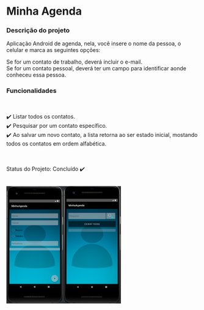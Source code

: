 
<h1>Minha Agenda</h1>

<h3>Descrição do projeto</h3>

Aplicação Android de agenda, nela, você insere o nome da pessoa, o celular e marca as seguintes opções: <br>

Se for um contato de trabalho, deverá incluir o e-mail.<br>
Se for um contato pessoal, deverá ter um campo para identificar aonde conheceu essa pessoa.

<h3>Funcionalidades</h3><br>

✔️ Listar todos os contatos.<br>
✔️ Pesquisar por um contato específico.<br>
✔️ Ao salvar um novo contato, a lista retorna ao ser estado inicial, mostando todos os contatos em ordem alfabética.<br>

<br><br>
Status do Projeto: Concluído ✔️<br><br>


<img src="agenda.png" width="300px"></img>
